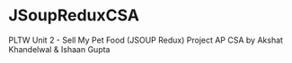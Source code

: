 # JSoupReduxCSA
PLTW Unit 2 - Sell My Pet Food (JSOUP Redux) Project AP CSA by Akshat Khandelwal &amp; Ishaan Gupta
